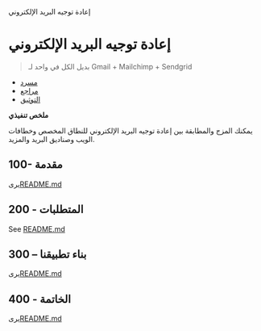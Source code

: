 إعادة توجيه البريد الإلكتروني

# إعادة توجيه البريد الإلكتروني

> بديل الكل في واحد لـ Gmail + Mailchimp + Sendgrid

-   [مسرد](./GLOSSARY.md)
-   [مراجع](./REFERENCES.md)
-   [التوثيق](./DOCUMENTATION.md)

**ملخص تنفيذي**

يمكنك المزج والمطابقة بين إعادة توجيه البريد الإلكتروني للنطاق المخصص وخطافات الويب وصناديق البريد والمزيد.

## 100- مقدمة

يرى[README.md](./100/README.md)

## 200 - المتطلبات

See [README.md](./200/README.md)

## 300 – بناء تطبيقنا

يرى[README.md](./300/README.md)

## 400 - الخاتمة

يرى[README.md](./400/README.md)
